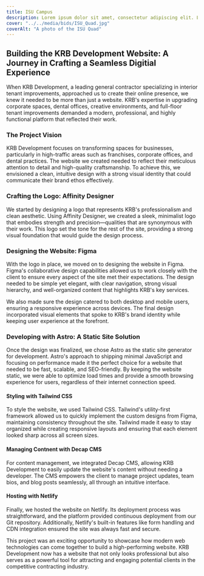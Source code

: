 ```yaml
---
title: ISU Campus
description: Lorem ipsum dolor sit amet, consectetur adipiscing elit. Lorem ipsum dolor sit amet, consectetur adipiscing elit.
cover: "../../media/bids/ISU_Quad.jpg"
coverAlt: "A photo of the ISU Quad"
---
```

## Building the KRB Development Website: A Journey in Crafting a Seamless Digitial Experience

When KRB Development, a leading general contractor specializing in interior tenant improvements, approached us to create their online presence, we knew it needed to be more than just a website. KRB's expertise in upgrading corporate spaces, dental offices, creative environments, and full-floor tenant improvements demanded a modern, professional, and highly functional platform that reflected their work.

### The Project Vision

KRB Development focuses on transforming spaces for businesses, particularly in high-traffic areas such as franchises, corporate offices, and dental practices. The website we created needed to reflect their meticulous attention to detail and high-quality craftsmanship. To achieve this, we envisioned a clean, intuitive design with a strong visual identity that could communicate their brand ethos effectively.

### Crafting the Logo: Affinity Designer

We started by designing a logo that represents KRB's professionalism and clean aesthetic. Using Affinity Designer, we created a sleek, minimalist logo that embodies strength and precision—qualities that are synonymous with their work. This logo set the tone for the rest of the site, providing a strong visual foundation that would guide the design process.

### Designing the Website: Figma

With the logo in place, we moved on to designing the website in Figma. Figma's collaborative design capabilities allowed us to work closely with the client to ensure every aspect of the site met their expectations. The design needed to be simple yet elegant, with clear navigation, strong visual hierarchy, and well-organized content that highlights KRB's key services.

We also made sure the design catered to both desktop and mobile users, ensuring a responsive experience across devices. The final design incorporated visual elements that spoke to KRB's brand identity while keeping user experience at the forefront.

### Developing with Astro: A Static Site Solution

Once the design was finalized, we chose Astro as the static site generator for development. Astro's approach to shipping minimal JavaScript and focusing on performance made it the perfect choice for a website that needed to be fast, scalable, and SEO-friendly. By keeping the website static, we were able to optimize load times and provide a smooth browsing experience for users, regardless of their internet connection speed.

#### Styling with Tailwind CSS

To style the website, we used Tailwind CSS. Tailwind's utility-first framework allowed us to quickly implement the custom designs from Figma, maintaining consistency throughout the site. Tailwind made it easy to stay organized while creating responsive layouts and ensuring that each element looked sharp across all screen sizes.

#### Managing Contnent with Decap CMS

For content management, we integrated Decap CMS, allowing KRB Development to easily update the website's content without needing a developer. The CMS empowers the client to manage project updates, team bios, and blog posts seamlessly, all through an intuitive interface.

#### Hosting with Netlify

Finally, we hosted the website on Netlify. Its deployment process was straightforward, and the platform provided continuous deployment from our Git repository. Additionally, Netlify's built-in features like form handling and CDN integration ensured the site was always fast and secure.

This project was an exciting opportunity to showcase how modern web technologies can come together to build a high-performing website. KRB Development now has a website that not only looks professional but also serves as a powerful tool for attracting and engaging potential clients in the competitive contracting industry.
